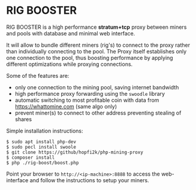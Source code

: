 # RIG BOOSTER
RIG BOOSTER is a high performance **stratum+tcp** proxy between miners and pools with database and minimal web interface.

It will allow to bundle different miners (rig's) to connect to the proxy rather than individually connecting to the pool. The Proxy itself establishes only one connection to the pool, thus boosting performance by applying different optimizations while proxying connections.

Some of the features are:
* only one connection to the mining pool, saving internet bandwidth
* high performance proxy forwarding using the ```swoodle``` library
* automatic switching to most profitable coin with data from https://whattomine.com (same algo only)
* prevent miner(s) to connect to other address preventing stealing of shares


Simple installation instructions:
```
$ sudo apt install php-dev
$ sudo pecl install swoole
$ git clone https://github/hopfi2k/php-mining-proxy
$ composer install
$ php ./rig-boost/boost.php
```

Point your browser to ```http://<ip-machine>:8888``` to access the web-interface and follow the instructions to setup your miners.
